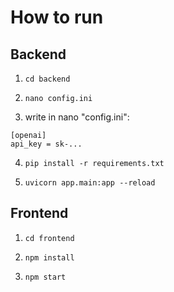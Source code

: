 # How to run

## Backend

1. `cd backend `

2. `nano config.ini`

3. write in nano "config.ini": 
```
[openai]
api_key = sk-...
```

4. `pip install -r requirements.txt`

5. `uvicorn app.main:app --reload`

## Frontend

1. `cd frontend`

2. `npm install`

3. `npm start`
